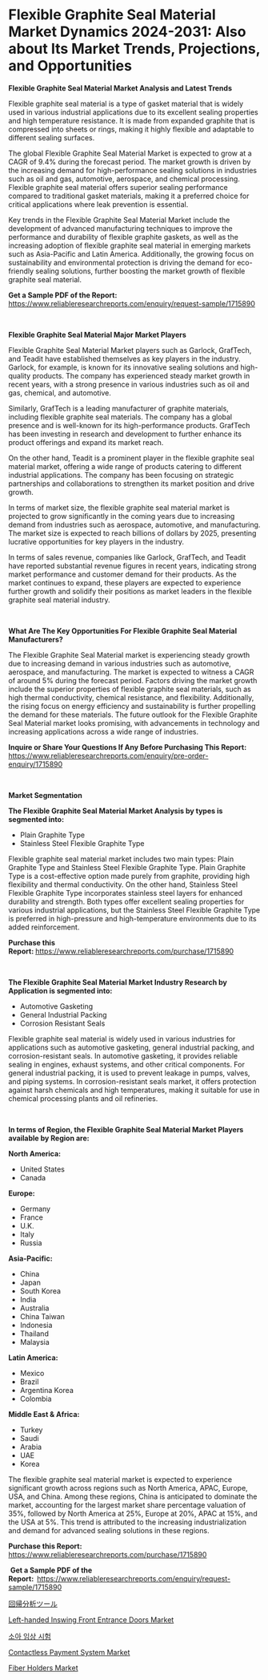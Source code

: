 <p><h1>Flexible Graphite Seal Material Market Dynamics 2024-2031: Also about Its Market Trends, Projections, and Opportunities</h1></p><p><strong>Flexible Graphite Seal Material Market Analysis and Latest Trends</strong></p>
<p><p>Flexible graphite seal material is a type of gasket material that is widely used in various industrial applications due to its excellent sealing properties and high temperature resistance. It is made from expanded graphite that is compressed into sheets or rings, making it highly flexible and adaptable to different sealing surfaces. </p><p>The global Flexible Graphite Seal Material Market is expected to grow at a CAGR of 9.4% during the forecast period. The market growth is driven by the increasing demand for high-performance sealing solutions in industries such as oil and gas, automotive, aerospace, and chemical processing. Flexible graphite seal material offers superior sealing performance compared to traditional gasket materials, making it a preferred choice for critical applications where leak prevention is essential.</p><p>Key trends in the Flexible Graphite Seal Material Market include the development of advanced manufacturing techniques to improve the performance and durability of flexible graphite gaskets, as well as the increasing adoption of flexible graphite seal material in emerging markets such as Asia-Pacific and Latin America. Additionally, the growing focus on sustainability and environmental protection is driving the demand for eco-friendly sealing solutions, further boosting the market growth of flexible graphite seal material.</p></p>
<p><strong>Get a Sample PDF of the Report:&nbsp;</strong> <a href="https://www.reliableresearchreports.com/enquiry/request-sample/1715890">https://www.reliableresearchreports.com/enquiry/request-sample/1715890</a></p>
<p>&nbsp;</p>
<p><strong>Flexible Graphite Seal Material Major Market Players</strong></p>
<p><p>Flexible Graphite Seal Material Market players such as Garlock, GrafTech, and Teadit have established themselves as key players in the industry. Garlock, for example, is known for its innovative sealing solutions and high-quality products. The company has experienced steady market growth in recent years, with a strong presence in various industries such as oil and gas, chemical, and automotive.</p><p>Similarly, GrafTech is a leading manufacturer of graphite materials, including flexible graphite seal materials. The company has a global presence and is well-known for its high-performance products. GrafTech has been investing in research and development to further enhance its product offerings and expand its market reach.</p><p>On the other hand, Teadit is a prominent player in the flexible graphite seal material market, offering a wide range of products catering to different industrial applications. The company has been focusing on strategic partnerships and collaborations to strengthen its market position and drive growth.</p><p>In terms of market size, the flexible graphite seal material market is projected to grow significantly in the coming years due to increasing demand from industries such as aerospace, automotive, and manufacturing. The market size is expected to reach billions of dollars by 2025, presenting lucrative opportunities for key players in the industry.</p><p>In terms of sales revenue, companies like Garlock, GrafTech, and Teadit have reported substantial revenue figures in recent years, indicating strong market performance and customer demand for their products. As the market continues to expand, these players are expected to experience further growth and solidify their positions as market leaders in the flexible graphite seal material industry.</p></p>
<p>&nbsp;</p>
<p><strong>What Are The Key Opportunities For Flexible Graphite Seal Material Manufacturers?</strong></p>
<p><p>The Flexible Graphite Seal Material market is experiencing steady growth due to increasing demand in various industries such as automotive, aerospace, and manufacturing. The market is expected to witness a CAGR of around 5% during the forecast period. Factors driving the market growth include the superior properties of flexible graphite seal materials, such as high thermal conductivity, chemical resistance, and flexibility. Additionally, the rising focus on energy efficiency and sustainability is further propelling the demand for these materials. The future outlook for the Flexible Graphite Seal Material market looks promising, with advancements in technology and increasing applications across a wide range of industries.</p></p>
<p><strong>Inquire or Share Your Questions If Any Before Purchasing This Report:</strong> <a href="https://www.reliableresearchreports.com/enquiry/pre-order-enquiry/1715890">https://www.reliableresearchreports.com/enquiry/pre-order-enquiry/1715890</a></p>
<p>&nbsp;</p>
<p><strong>Market Segmentation</strong></p>
<p><strong>The Flexible Graphite Seal Material Market Analysis by types is segmented into:</strong></p>
<p><ul><li>Plain Graphite Type</li><li>Stainless Steel Flexible Graphite Type</li></ul></p>
<p><p>Flexible graphite seal material market includes two main types: Plain Graphite Type and Stainless Steel Flexible Graphite Type. Plain Graphite Type is a cost-effective option made purely from graphite, providing high flexibility and thermal conductivity. On the other hand, Stainless Steel Flexible Graphite Type incorporates stainless steel layers for enhanced durability and strength. Both types offer excellent sealing properties for various industrial applications, but the Stainless Steel Flexible Graphite Type is preferred in high-pressure and high-temperature environments due to its added reinforcement.</p></p>
<p><strong>Purchase this Report:&nbsp;</strong><a href="https://www.reliableresearchreports.com/purchase/1715890">https://www.reliableresearchreports.com/purchase/1715890</a></p>
<p>&nbsp;</p>
<p><strong>The Flexible Graphite Seal Material Market Industry Research by Application is segmented into:</strong></p>
<p><ul><li>Automotive Gasketing</li><li>General Industrial Packing</li><li>Corrosion Resistant Seals</li></ul></p>
<p><p>Flexible graphite seal material is widely used in various industries for applications such as automotive gasketing, general industrial packing, and corrosion-resistant seals. In automotive gasketing, it provides reliable sealing in engines, exhaust systems, and other critical components. For general industrial packing, it is used to prevent leakage in pumps, valves, and piping systems. In corrosion-resistant seals market, it offers protection against harsh chemicals and high temperatures, making it suitable for use in chemical processing plants and oil refineries.</p></p>
<p>&nbsp;</p>
<p><strong>In terms of Region, the Flexible Graphite Seal Material Market Players available by Region are:</strong></p>
<p>
    <p> <strong> North America: </strong>
        <ul>
            <li>United States</li>
            <li>Canada</li>
        </ul>
        </p> 
    <p> <strong> Europe: </strong>
        <ul>
            <li>Germany</li>
            <li>France</li>
            <li>U.K.</li>
            <li>Italy</li>
            <li>Russia</li>
        </ul>
        </p> 
    <p> <strong> Asia-Pacific: </strong>
        <ul>
            <li>China</li>
            <li>Japan</li>
            <li>South Korea</li>
            <li>India</li>
            <li>Australia</li>
            <li>China Taiwan</li>
            <li>Indonesia</li>
            <li>Thailand</li>
            <li>Malaysia</li>
        </ul>
        </p> 
    <p> <strong> Latin America: </strong>
        <ul>
            <li>Mexico</li>
            <li>Brazil</li>
            <li>Argentina Korea</li>
            <li>Colombia</li>
        </ul>
        </p> 
    <p> <strong> Middle East & Africa: </strong>
        <ul>
            <li>Turkey</li>
            <li>Saudi</li>
            <li>Arabia</li>
            <li>UAE</li>
            <li>Korea</li>
        </ul>
    </p>
    </p>
<p><p>The flexible graphite seal material market is expected to experience significant growth across regions such as North America, APAC, Europe, USA, and China. Among these regions, China is anticipated to dominate the market, accounting for the largest market share percentage valuation of 35%, followed by North America at 25%, Europe at 20%, APAC at 15%, and the USA at 5%. This trend is attributed to the increasing industrialization and demand for advanced sealing solutions in these regions.</p></p>
<p><strong>Purchase this Report: </strong><a href="https://www.reliableresearchreports.com/purchase/1715890">https://www.reliableresearchreports.com/purchase/1715890</a></p>
<p>&nbsp;<strong>Get a Sample PDF of the Report:&nbsp;&nbsp;</strong><a href="https://www.reliableresearchreports.com/enquiry/request-sample/1715890">https://www.reliableresearchreports.com/enquiry/request-sample/1715890</a></p>
<p><strong></strong></p>
<p><p><a href="https://medium.com/@javiermante/%E5%9B%9E%E5%B8%B0%E5%88%86%E6%9E%90%E3%83%84%E3%83%BC%E3%83%AB%E5%B8%82%E5%A0%B4-%E5%B8%82%E5%A0%B4%E3%82%B7%E3%82%A7%E3%82%A2-%E5%B8%82%E5%A0%B4%E3%83%88%E3%83%AC%E3%83%B3%E3%83%89-%E5%B0%86%E6%9D%A5%E3%81%AE%E6%88%90%E9%95%B7%E3%81%AE%E6%8E%A2%E7%B4%A2-3c393dbb083f">回帰分析ツール</a></p><p><a href="https://simplistic-meeting-7ee.notion.site/Left-handed-Inswing-Front-Entrance-Doors-Market-Size-Share-Trends-Analysis-Report-By-Application--0677ca80724144c585915dc363cf4324">Left-handed Inswing Front Entrance Doors Market</a></p><p><a href="https://medium.com/@brandonramos59/%EC%86%8C%EC%95%84-%EC%A7%84%EB%A3%8C-%EC%8B%9C%ED%97%98-%EC%8B%9C%EC%9E%A5-%EB%B6%84%EC%84%9D-%EA%B7%B8%EC%9D%98-cagr-%EC%8B%9C%EC%9E%A5-%EC%84%B8%EB%B6%84%ED%99%94-%EB%B0%8F-%EC%84%B8%EA%B3%84-%EC%82%B0%EC%97%85-%EA%B0%9C%EC%9A%94-d7235887f558">소아 임상 시험</a></p><p><a href="https://view.publitas.com/reportprime-1/contactless-payment-system-market-size-and-examines-its-market-scope-with-a-primary-focus-on-growth-opportunities-and-forecasted-trends-spanning-from-2024-to-2031/">Contactless Payment System Market</a></p><p><a href="https://github.com/CliffMedina6/Market-Research-Report-List-3/blob/main/fiber-holders-market.md">Fiber Holders Market</a></p></p>